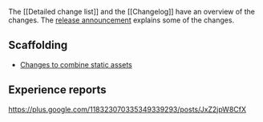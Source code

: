 
The [[Detailed change list]] and the [[Changelog]] have an overview of the changes.
The [release announcement](http://www.yesodweb.com/blog/2013/05/yesod-1-2-released) explains some of the changes.

## Scaffolding

* [Changes to combine static assets](https://github.com/yesodweb/yesod-scaffold/commit/fe2e2a0eed1f0cb2cc4b09b144df0a08f66e294a)

## Experience reports

https://plus.google.com/118323070335349339293/posts/JxZ2jpW8CfX